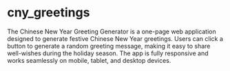 # cny_greetings
The Chinese New Year Greeting Generator is a one-page web application designed to generate festive Chinese New Year greetings. Users can click a button to generate a random greeting message, making it easy to share well-wishes during the holiday season. The app is fully responsive and works seamlessly on mobile, tablet, and desktop devices.
